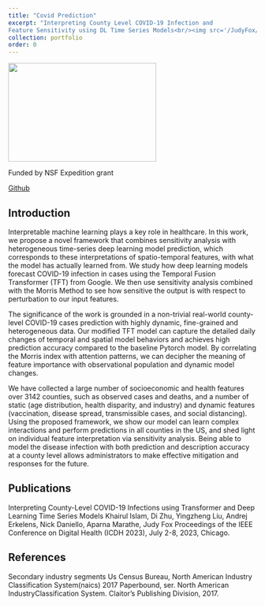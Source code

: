 ```yaml
---
title: "Covid Prediction"
excerpt: "Interpreting County Level COVID-19 Infection and
Feature Sensitivity using DL Time Series Models<br/><img src='/JudyFox/images/covid.png' width='300' height='200'>"
collection: portfolio
order: 0
---
```


<img src='/JudyFox/images/covid.png' width='300' height='200'>

Funded by NSF Expedition grant

[Github](https://github.com/Data-ScienceHub/gpce-covid)

## Introduction

Interpretable machine learning plays a key role in healthcare. In this work, we propose a novel framework that combines sensitivity analysis with heterogeneous time-series deep learning model prediction, which corresponds to these interpretations of spatio-temporal features, with what the model has actually learned from. We study how deep learning models forecast COVID-19 infection in cases using the Temporal Fusion Transformer (TFT) from Google. We then use sensitivity analysis combined with the Morris Method to see how sensitive the output is with respect to perturbation to our input features.

 

The significance of the work is grounded in a non-trivial real-world county-level COVID-19 cases prediction with highly dynamic,
fine-grained and heterogeneous data. Our modified TFT model can capture the detailed daily changes of temporal and spatial model behaviors and achieves high prediction accuracy compared to the baseline Pytorch model. By correlating the Morris index with attention patterns, we can decipher the meaning of feature importance with observational population and dynamic model changes.

 

We have collected a large number of socioeconomic and health features over 3142 counties, such as observed cases and deaths, and a number of static (age distribution, health disparity, and industry) and dynamic features (vaccination, disease spread, transmissible cases, and social distancing). Using the proposed framework, we show our model can learn complex interactions and perform predictions in all counties in the US, and shed light on individual feature interpretation via sensitivity analysis. Being able to model the disease infection with both prediction and description accuracy at a county level allows administrators to make effective mitigation and responses for the future.​

## Publications

Interpreting County-Level COVID-19 Infections using Transformer and Deep Learning Time Series Models 
Khairul Islam, Di Zhu, Yingzheng Liu, Andrej Erkelens, Nick Daniello, Aparna Marathe, Judy Fox 
Proceedings of the IEEE Conference on Digital Health (ICDH 2023), July 2-8, 2023, Chicago.

## References

Secondary industry segments
Us Census Bureau, North American Industry Classification System(naics) 2017 Paperbound, ser. North American IndustryClassification System. Claitor’s Publishing Division, 2017. 